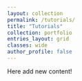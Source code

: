```yaml
---
layout: collection
permalink: /tutorials/
title: "Tutorials"
collection: portfolio
entries_layout: grid
classes: wide
author_profile: false
---
```


Here add new content!
